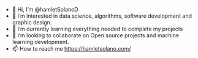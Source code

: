 - 👋 Hi, I’m @hamletSolanoD
- 👀 I’m interested in data science, algorithms, software development and graphic design.
- 🌱 I’m currently learning everything needed to complete my projects
- 💞️ I’m looking to collaborate on Open source projects and machine learning development.
- 📫 How to reach me [https://hamletsolano.com/
](https://hamletsolanod.github.io/hamletSolanoD/)
<!---
hamletSolanoD/hamletSolanoD is a ✨ special ✨ repository because its `README.md` (this file) appears on your GitHub profile.
You can click the Preview link to take a look at your changes.
--->
